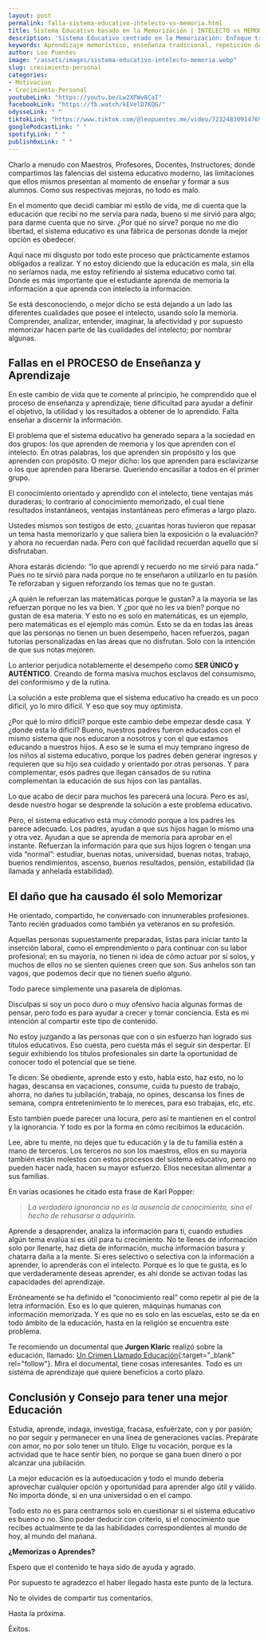 ```yaml
---
layout: post
permalink: falla-sistema-educativo-intelecto-vs-memoria.html
title: Sistema Educativo basado en la Memorización | INTELECTO vs MEMORIA
description: 'Sistema Educativo centrado en la Memorización: Enfoque tradicional que prioriza la retención de información como método principal de aprendizaje.'
keywords: Aprendizaje memorístico, enseñanza tradicional, repetición de contenidos, rote learning, memorización de datos, retención de información, exámenes de memoria, método memorístico, conocimiento superficial, críticas al enfoque memorístico
author: Leo Puentes
image: "/assets/images/sistema-educativo-intelecto-memoria.webp"
slug: crecimiento-personal
categories:
- Motivacion
- Crecimiento-Personal
youtubeLink: "https://youtu.be/Lw2XFWv8CaI"
facebookLink: "https://fb.watch/kEVelD7KQG/"
odysseLink: " "
tiktokLink: "https://www.tiktok.com/@leopuentes.me/video/7232483091476974854?is_from_webapp=1&sender_device=pc&web_id=7098506045194257926"
googlePodcastLink: " "
spotifyLink: " "
publish0xLink: " "
---
```

Charlo a menudo con Maestros, Profesores, Docentes, Instructores; donde compartimos las falencias del sistema educativo moderno, las limitaciones que ellos mismos presentan al momento de enseñar y formar a sus alumnos. Como sus respectivas mejoras, no todo es malo.

En el momento que decidí cambiar mi estilo de vida, me di cuenta que la educación que recibí no me servía para nada, bueno si me sirvió para algo; para darme cuenta que no sirve. ¿Por qué no sirve? porque no me dio libertad, el sistema educativo es una fábrica de personas donde la mejor opción es obedecer.

Aquí nace mi disgusto por todo este proceso que prácticamente estamos obligados a realizar. Y no estoy diciendo que la educación es mala, sin ella no seríamos nada, me estoy refiriendo al sistema educativo como tal. Donde es más importante que el estudiante aprenda de memoria la información a que aprenda con intelecto la información.

Se está desconociendo, o mejor dicho se está dejando a un lado las diferentes cualidades que posee el intelecto, usando solo la memoria. Comprender, analizar, entender, imaginar, la afectividad y por supuesto memorizar hacen parte de las cualidades del intelecto; por nombrar algunas.

## Fallas en el PROCESO de Enseñanza y Aprendizaje

En este cambio de vida que te comente al principio, he comprendido que el proceso de enseñanza y aprendizaje, tiene dificultad para ayudar a definir el objetivo, la utilidad y los resultados a obtener de lo aprendido. Falta enseñar a discernir la información.

El problema que el sistema educativo ha generado separa a la sociedad en dos grupos: los que aprenden de memoria y los que aprenden con el intelecto. En otras palabras, los que aprenden sin propósito y los que aprenden con propósito. O mejor dicho: los que aprenden para esclavizarse o los que aprenden para liberarse. Queriendo encasillar a todos en el primer grupo.

El conocimiento orientado y aprendido con el intelecto, tiene ventajas más duraderas; lo contrario al conocimiento memorizado, el cual tiene resultados instantáneos, ventajas instantáneas pero efímeras a largo plazo.

Ustedes mismos son testigos de esto, ¿cuantas horas tuvieron que repasar un tema hasta memorizarlo y que saliera bien la exposición o la evaluación? y ahora no recuerdan nada. Pero con qué facilidad recuerdan aquello que sí disfrutaban.

Ahora estarás diciendo: “lo que aprendí y recuerdo no me sirvió para nada.”
Pues no te sirvió para nada porque no te enseñaron a utilizarlo en tu pasión. Te reforzaban y siguen reforzando los temas que no te gustan.

¿A quién le refuerzan las matemáticas porque le gustan? a la mayoría se las refuerzan porque no les va bien. Y ¿por qué no les va bien? porque no gustan de esa materia. Y esto no es solo en matemáticas, es un ejemplo, pero matemáticas es el ejemplo más común. Esto se da en todas las áreas que las personas no tienen un buen desempeño, hacen refuerzos, pagan tutorías personalizadas en las áreas que no disfrutan. Solo con la intención de que sus notas mejoren.

Lo anterior perjudica notablemente el desempeño como **SER ÚNICO y AUTÉNTICO**. Creando de forma masiva muchos esclavos del consumismo, del conformismo y de la rutina.

La solución a este problema que el sistema educativo ha creado es un poco difícil, yo lo miro difícil. Y eso que soy muy optimista.

¿Por qué lo miro difícil? porque este cambio debe empezar desde casa. Y ¿donde esta lo dificil? Bueno, nuestros padres fueron educados con el mismo sistema que nos educaron a nosotros y con el que estamos educando a nuestros hijos. A eso se le suma el muy temprano ingreso de los niños al sistema educativo, porque los padres deben generar ingresos y requieren que su hijo sea cuidado y orientado por otras personas. Y para complementar, esos padres que llegan cansados de su rutina complementan la educación de sus hijos con las pantallas.

Lo que acabo de decir para muchos les parecerá una locura. Pero es así, desde nuestro hogar se desprende la solución a este problema educativo.

Pero, el sistema educativo está muy cómodo porque a los padres les parece adecuado. Los padres, ayudan a que sus hijos hagan lo mismo una y otra vez. Ayudan a que se aprenda de memoria para aprobar en el instante. Refuerzan la información para que sus hijos logren o tengan una vida “normal”: estudiar, buenas notas, universidad, buenas notas, trabajo, buenos rendimientos, ascenso, buenos resultados, pensión, estabilidad (la llamada y anhelada estabilidad).

## El daño que ha causado él solo Memorizar

He orientado, compartido, he conversado con innumerables profesiones. Tanto recién graduados como también ya veteranos en su profesión.

Aquellas personas supuestamente preparadas, listas para iniciar tanto la inserción laboral, como el emprendimiento o para continuar con su labor profesional; en su mayoría, no tienen ni idea de cómo actuar por sí solos, y muchos de ellos no se sienten quienes creen que son. Sus anhelos son tan vagos, que podemos decir que no tienen sueño alguno.

Todo parece simplemente una pasarela de diplomas.

Disculpas si soy un poco duro o muy ofensivo hacia algunas formas de pensar, pero todo es para ayudar a crecer y tomar conciencia.  Esta es mi intención al compartir este tipo de contenido.

No estoy juzgando a las personas que con o sin esfuerzo han logrado sus títulos educativos. Eso cuesta, pero cuesta más el seguir sin despertar. El seguir exhibiendo los títulos profesionales sin darte la oportunidad de conocer todo el potencial que se tiene.

Te dicen: Sé obediente, aprende esto y esto, habla esto, haz esto, no lo hagas, descansa en vacaciones, consume, cuida tu puesto de trabajo, ahorra, no dañes tu jubilación, trabaja, no opines, descansa los fines de semana, compra entretenimiento te lo mereces, para eso trabajas, etc, etc.

Esto también puede parecer una locura, pero así te mantienen en el control y la ignorancia. Y todo es por la forma en cómo recibimos la educación.

Lee, abre tu mente, no dejes que tu educación y la de tu familia estén a mano de terceros. Los terceros no son los maestros, ellos en su mayoría también están molestos con estos procesos del sistema educativo, pero no pueden hacer nada, hacen su mayor esfuerzo. Ellos necesitan alimentar a sus familias.

En varias ocasiones he citado esta frase de Karl Popper:

> _La verdadera ignorancia no es la ausencia de conocimiento, sino el hecho de rehusarse a adquirirlo._

Aprende a desaprender, analiza la información para ti, cuando estudies algún tema evalúa si es útil para tu crecimiento. No te llenes de información solo por llenarte, haz dieta de información, mucha información basura y chatarra daña a la mente. Si eres selectivo o selectiva con la información a aprender, lo aprenderás con el intelecto. Porque es lo que te gusta, es lo que verdaderamente deseas aprender, es ahí donde se activan todas las capacidades del aprendizaje.

Erróneamente se ha definido el “conocimiento real” como repetir al pie de la letra información. Eso es lo que quieren, máquinas humanas con información memorizada. Y es que no es solo en las escuelas, esto se da en todo ámbito de la educación, hasta en la religión se encuentra este problema.

Te recomiendo un documental que **Jurgen Klaric** realizó sobre la educación, llamado: [Un Crimen Llamado Educación](https://www.youtube.com/watch?v=7fERX0OXAIY&t=4s "12 tecnicas que me ayudan a superar la ansiedad"){:target="_blank" rel="follow"}. Mira el documental, tiene cosas interesantes. Todo es un sistema de aprendizaje que quiere beneficios a corto plazo.

## Conclusión y Consejo para tener una mejor Educación

Estudia, aprende, indaga, investiga, fracasa, esfuérzate, con y por pasión; no por seguir y permanecer en una línea de generaciones vacías. Prepárate con amor, no por solo tener un título. Elige tu vocación, porque es la actividad que te hace sentir bien, no porque se gana buen dinero o por alcanzar una jubilación.

La mejor educación es la autoeducación y todo el mundo debería aprovechar cualquier opción y oportunidad para aprender algo útil y válido. No importa dónde, si en una universidad o en el campo.

Todo esto no es para centrarnos solo en cuestionar si el sistema educativo es bueno o no. Sino poder deducir con criterio, si el conocimiento que recibes actualmente te da las habilidades correspondientes al mundo de hoy, al mundo del mañana.

**¿Memorizas o Aprendes?**

Espero que el contenido te haya sido de ayuda y agrado.

Por supuesto te agradezco el haber llegado hasta este punto de la lectura.

No te olvides de compartir tus comentarios.

Hasta la próxima.

Éxitos.
